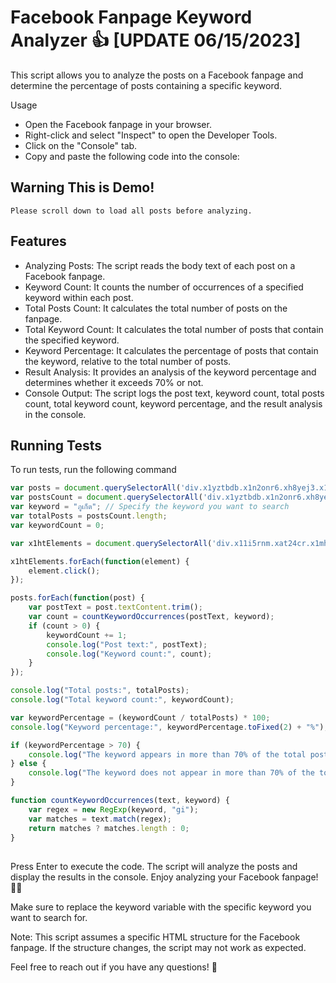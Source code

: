 # Facebook Fanpage Keyword Analyzer 👍 [UPDATE 06/15/2023]
This script allows you to analyze the posts on a Facebook fanpage and determine the percentage of posts containing a specific keyword.

Usage
- Open the Facebook fanpage in your browser.
- Right-click and select "Inspect" to open the Developer Tools.
- Click on the "Console" tab.
- Copy and paste the following code into the console:

## Warning This is Demo! 

`Please scroll down to load all posts before analyzing.`


## Features

- Analyzing Posts: The script reads the body text of each post on a Facebook fanpage.
- Keyword Count: It counts the number of occurrences of a specified keyword within each post.
- Total Posts Count: It calculates the total number of posts on the fanpage.
- Total Keyword Count: It calculates the total number of posts that contain the specified keyword.
- Keyword Percentage: It calculates the percentage of posts that contain the keyword, relative to the total number of posts.
- Result Analysis: It provides an analysis of the keyword percentage and determines whether it exceeds 70% or not.
- Console Output: The script logs the post text, keyword count, total posts count, total keyword count, keyword percentage, and the result analysis in the console.


## Running Tests

To run tests, run the following command

```javascript
var posts = document.querySelectorAll('div.x1yztbdb.x1n2onr6.xh8yej3.x1ja2u2z div.x1iorvi4.x1pi30zi.x1l90r2v.x1swvt13');
var postsCount = document.querySelectorAll('div.x1yztbdb.x1n2onr6.xh8yej3.x1ja2u2z');
var keyword = "ภูเก็ต"; // Specify the keyword you want to search
var totalPosts = postsCount.length;
var keywordCount = 0;

var x1htElements = document.querySelectorAll('div.x11i5rnm.xat24cr.x1mh8g0r.x1vvkbs.xtlvy1s.x126k92a div[role="button"]');

x1htElements.forEach(function(element) {
    element.click();
});

posts.forEach(function(post) {
    var postText = post.textContent.trim();
    var count = countKeywordOccurrences(postText, keyword);
    if (count > 0) {
        keywordCount += 1;
        console.log("Post text:", postText);
        console.log("Keyword count:", count);
    }
});

console.log("Total posts:", totalPosts);
console.log("Total keyword count:", keywordCount);

var keywordPercentage = (keywordCount / totalPosts) * 100;
console.log("Keyword percentage:", keywordPercentage.toFixed(2) + "%");

if (keywordPercentage > 70) {
    console.log("The keyword appears in more than 70% of the total posts. 🎉");
} else {
    console.log("The keyword does not appear in more than 70% of the total posts. 😔");
}

function countKeywordOccurrences(text, keyword) {
    var regex = new RegExp(keyword, "gi");
    var matches = text.match(regex);
    return matches ? matches.length : 0;
}
```



##

Press Enter to execute the code.
The script will analyze the posts and display the results in the console.
Enjoy analyzing your Facebook fanpage! 🚀🔎

Make sure to replace the keyword variable with the specific keyword you want to search for.

Note: This script assumes a specific HTML structure for the Facebook fanpage. If the structure changes, the script may not work as expected.

Feel free to reach out if you have any questions! 🤗
